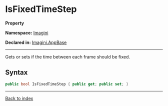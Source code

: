 # IsFixedTimeStep

**Property**

**Namespace:** [Imagini](Imagini.md)

**Declared in:** [Imagini.AppBase](Imagini.AppBase.md)

------



Gets or sets if the time between each frame should be fixed.


## Syntax

```csharp
public bool IsFixedTimeStep { public get; public set; }
```

------

[Back to index](index.md)